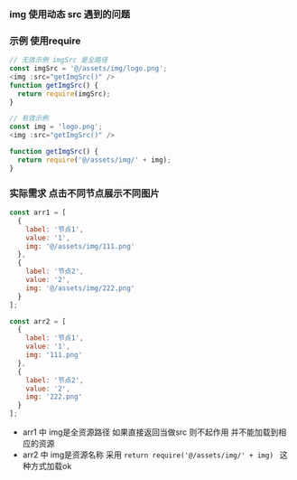 ### img 使用动态 src 遇到的问题

### 示例 使用require
```js
// 无效示例 imgSrc 是全路径
const imgSrc = '@/assets/img/logo.png';
<img :src="getImgSrc()" />
function getImgSrc() {
  return require(imgSrc);
}

// 有效示例 
const img = 'logo.png';
<img :src="getImgSrc()" />

function getImgSrc() {
  return require('@/assets/img/' + img);
}
```

### 实际需求 点击不同节点展示不同图片 
```js 
const arr1 = [
  {
    label: '节点1',
    value: '1',
    img: '@/assets/img/111.png'
  },
  {
    label: '节点2',
    value: '2',
    img: '@/assets/img/222.png'
  }
];

const arr2 = [
  {
    label: '节点1',
    value: '1',
    img: '111.png'
  },
  {
    label: '节点2',
    value: '2',
    img: '222.png'
  }
];
```
* arr1 中 img是全资源路径 如果直接返回当做src 则不起作用 并不能加载到相应的资源
* arr2 中 img是资源名称 采用 `return require('@/assets/img/' + img) ` 这种方式加载ok